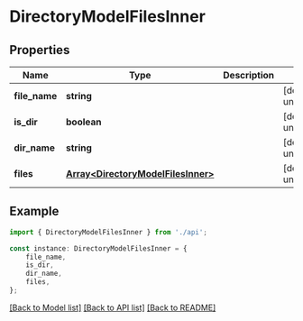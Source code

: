 # DirectoryModelFilesInner


## Properties

Name | Type | Description | Notes
------------ | ------------- | ------------- | -------------
**file_name** | **string** |  | [default to undefined]
**is_dir** | **boolean** |  | [default to undefined]
**dir_name** | **string** |  | [default to undefined]
**files** | [**Array&lt;DirectoryModelFilesInner&gt;**](DirectoryModelFilesInner.md) |  | [default to undefined]

## Example

```typescript
import { DirectoryModelFilesInner } from './api';

const instance: DirectoryModelFilesInner = {
    file_name,
    is_dir,
    dir_name,
    files,
};
```

[[Back to Model list]](../README.md#documentation-for-models) [[Back to API list]](../README.md#documentation-for-api-endpoints) [[Back to README]](../README.md)
